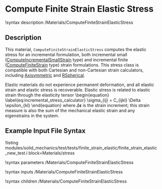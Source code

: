 # Compute Finite Strain Elastic Stress

!syntax description /Materials/ComputeFiniteStrainElasticStress

## Description

This material, `ComputeFiniteStrainElasticStress` computes the elastic stress for an incremental formulation, both incremental small ([ComputeIncrementalSmallStrain](/ComputeIncrementalSmallStrain.md) type) and incremental finite ([ComputeFiniteStrain](/ComputeFiniteStrain.md) type) strain formulations.
This stress class is compatible with both Cartesian and non-Cartesian strain calculators, including [Axisymmetric](/ComputeAxisymmetricRZFiniteStrain.md) and [RSpherical](/ComputeRSphericalFiniteStrain.md).

Elastic materials do not experience permanent deformation, and all elastic strain and elastic stress is recoverable. Elastic stress is related to elastic strain through the elasticity tensor
\begin{equation}
  \label{eq:incremental_stress_calculator}
  \sigma_{ij} = C_{ijkl} \Delta \epsilon_{kl}
\end{equation}
where $\Delta \boldsymbol{\epsilon}$ is the strain increment; this strain measure is also the sum of the mechanical elastic strain and any eigenstrains in the system.


## Example Input File Syntax

!listing modules/solid_mechanics/test/tests/finite_strain_elastic/finite_strain_elastic_new_test.i block=Materials/stress

!syntax parameters /Materials/ComputeFiniteStrainElasticStress

!syntax inputs /Materials/ComputeFiniteStrainElasticStress

!syntax children /Materials/ComputeFiniteStrainElasticStress
